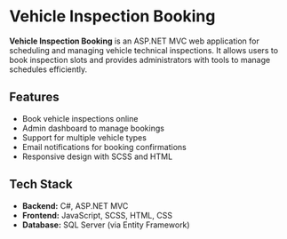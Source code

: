 # Vehicle Inspection Booking

**Vehicle Inspection Booking** is an ASP.NET MVC web application for scheduling and managing vehicle technical inspections. It allows users to book inspection slots and provides administrators with tools to manage schedules efficiently.

## Features

- Book vehicle inspections online
- Admin dashboard to manage bookings
- Support for multiple vehicle types
- Email notifications for booking confirmations
- Responsive design with SCSS and HTML

## Tech Stack

- **Backend:** C#, ASP.NET MVC
- **Frontend:** JavaScript, SCSS, HTML, CSS
- **Database:** SQL Server (via Entity Framework)
